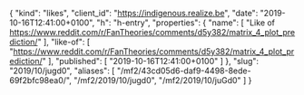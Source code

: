 {
  "kind": "likes",
  "client_id": "https://indigenous.realize.be",
  "date": "2019-10-16T12:41:00+0100",
  "h": "h-entry",
  "properties": {
    "name": [
      "Like of https://www.reddit.com/r/FanTheories/comments/d5y382/matrix_4_plot_prediction/"
    ],
    "like-of": [
      "https://www.reddit.com/r/FanTheories/comments/d5y382/matrix_4_plot_prediction/"
    ],
    "published": [
      "2019-10-16T12:41:00+0100"
    ]
  },
  "slug": "2019/10/jugd0",
  "aliases": [
    "/mf2/43cd05d6-daf9-4498-8ede-69f2bfc98ea0/",
    "/mf2/2019/10/jugd0",
    "/mf2/2019/10/juGd0"
  ]
}
